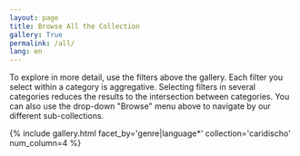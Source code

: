 ```yaml
---
layout: page
title: Browse All the Collection
gallery: True
permalink: /all/
lang: en
---
```


To explore in more detail, use the filters above the gallery. Each filter you select within a category is aggregative. Selecting filters in several categories reduces the results to the intersection between categories. You can also use the drop-down "Browse" menu above to navigate by our different sub-collections.

{% include gallery.html facet_by='genre|language*' collection='caridischo' num_column=4 %}
